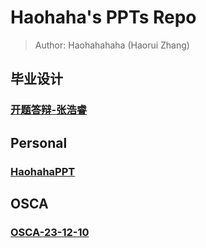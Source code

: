 # Haohaha's PPTs Repo

> Author: Haohahahaha (Haorui Zhang)

## 毕业设计

### [开题答辩-张浩睿](./pages/gp1/index.html)

## Personal

### [HaohahaPPT](./pages/HaohahaPPT/index.html)

## OSCA

### [OSCA-23-12-10](./pages/OSCA-23-12-10/index.html)
